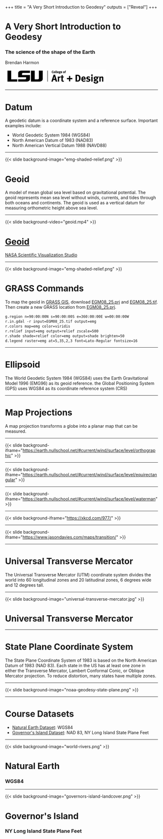 +++
title = "A Very Short Introduction to Geodesy"
outputs = ["Reveal"]
+++

# A Very Short Introduction to Geodesy

### The science of the shape of the Earth

Brendan Harmon

<img height="50px" src="lsu-coad-logo.png">

---

# Datum

A geodetic datum is a coordinate system and a reference surface.
Important examples include:
* World Geodetic System 1984 (WGS84)
* North American Datum of 1983 (NAD83)
* North American Vertical Datum 1988 (NAVD88)

---

{{< slide background-image="emg-shaded-relief.png" >}}
# Geoid

A model of mean global sea level based on gravitational potential.
The geoid represents mean sea level without winds, currents, and tides
through both oceans and continents.
The geoid is used as a vertical datum for measuring
orthometric height above sea level.

---

{{< slide background-video="geoid.mp4" >}}
# [Geoid](https://svs.gsfc.nasa.gov/3655)

[NASA Scientific Visualization Studio]((https://svs.gsfc.nasa.gov/3655))

---

{{< slide background-image="emg-shaded-relief.png" >}}
# GRASS Commands

To map the geoid in [GRASS GIS](https://grass.osgeo.org/),
download
[EGM08_25.prj](http://schorsch.efi.fh-nuernberg.de/data/terrain/EGM/EGM08_25.prj)
and
[EGM08_25.tif](http://schorsch.efi.fh-nuernberg.de/data/terrain/EGM/EGM08_25.tif).
Then create a new GRASS location from
[EGM08_25.prj](http://schorsch.efi.fh-nuernberg.de/data/terrain/EGM/EGM08_25.prj).
```
g.region n=90:00:00N s=90:00:00S e=360:00:00E w=00:00:00W
r.in.gdal -r input=EGM08_25.tif output=emg
r.colors map=emg color=viridis
r.relief input=emg output=relief zscale=500
r.shade shade=relief color=emg output=shade brighten=50
d.legend raster=emg at=5,35,2,3 font=Lato-Regular fontsize=16
```

---

# Ellipsoid
The World Geodetic System 1984 (WGS84)
uses the Earth Gravitational Model 1996 (EMG96)
as its geoid reference.
the Global Positioning System (GPS) uses WGS84
as its coordinate reference system (CRS)

---

# Map Projections

A map projection transforms a globe into a planar map that can be measured.

---

{{< slide background-iframe="https://earth.nullschool.net/#current/wind/surface/level/orthographic" >}}

---

{{< slide background-iframe="https://earth.nullschool.net/#current/wind/surface/level/equirectangular" >}}

---

{{< slide background-iframe="https://earth.nullschool.net/#current/wind/surface/level/waterman" >}}

---

{{< slide background-iframe="https://xkcd.com/977/" >}}

---

{{< slide background-iframe="https://www.jasondavies.com/maps/transition/" >}}

---

# Universal Transverse Mercator

The Universal Transverse Mercator (UTM)
coordinate system divides the world into
60 longitudinal zones and 20 latitudinal zones,
6 degrees wide and 12 degrees tall.

---

{{< slide background-image="universal-transverse-mercator.jpg" >}}
# Universal Transverse Mercator

---

# State Plane Coordinate System
The State Plane Coordinate System of 1983
is based on the North American Datum of 1983 (NAD 83).
Each state in the US has at least one zone
in either the Transverse Mercator,
Lambert Conformal Conic, or
Oblique Mercator projection.
To reduce distortion, many states have multiple zones.

---

{{< slide background-image="noaa-geodesy-state-plane.png" >}}

---

# Course Datasets

* [Natural Earth Dataset](https://doi.org/10.5281/zenodo.3762808): WGS84
* [Governor's Island Dataset](http://doi.org/10.5281/zenodo.3940780): NAD 83, NY Long Island State Plane Feet

---

{{< slide background-image="world-rivers.png" >}}

# Natural Earth
### WGS84

---

{{< slide background-image="governors-island-landcover.png" >}}

# Governor's Island
### NY Long Island State Plane Feet

